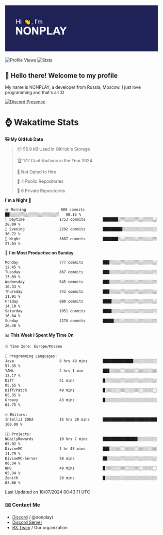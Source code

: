 ![Discord Presence](./header.png)
<br></br>
![Profile Views](https://komarev.com/ghpvc/?username=NONPLAYT&color=blue&style=for-the-badge)
![Stats](https://img.shields.io/badge/0%25-OPTIMIZED-orange?style=for-the-badge)


## :wave: Hello there! Welcome to my profile

My name is NONPLAY, a developer from Russia, Moscow. I just love programming and that's all :D

[![Discord Presence](https://lanyard.cnrad.dev/api/597087584090587177?showDisplayName=true)](https://discord.com/users/597087584090587177) 

# ⌚ Wakatime Stats

<!--START_SECTION:waka-->
**🐱 My GitHub Data** 

> 📦 56.9 kB Used in GitHub's Storage 
 > 
> 🏆 172 Contributions in the Year 2024
 > 
> 🚫 Not Opted to Hire
 > 
> 📜 4 Public Repositories 
 > 
> 🔑 6 Private Repositories 
 > 
**I'm a Night 🦉** 

```text
🌞 Morning                509 commits         ██░░░░░░░░░░░░░░░░░░░░░░░   08.16 % 
🌆 Daytime                1753 commits        ███████░░░░░░░░░░░░░░░░░░   28.09 % 
🌃 Evening                2292 commits        █████████░░░░░░░░░░░░░░░░   36.72 % 
🌙 Night                  1687 commits        ███████░░░░░░░░░░░░░░░░░░   27.03 % 
```
📅 **I'm Most Productive on Sunday** 

```text
Monday                   777 commits         ███░░░░░░░░░░░░░░░░░░░░░░   12.45 % 
Tuesday                  867 commits         ███░░░░░░░░░░░░░░░░░░░░░░   13.89 % 
Wednesday                645 commits         ███░░░░░░░░░░░░░░░░░░░░░░   10.33 % 
Thursday                 743 commits         ███░░░░░░░░░░░░░░░░░░░░░░   11.91 % 
Friday                   880 commits         ████░░░░░░░░░░░░░░░░░░░░░   14.10 % 
Saturday                 1051 commits        ████░░░░░░░░░░░░░░░░░░░░░   16.84 % 
Sunday                   1278 commits        █████░░░░░░░░░░░░░░░░░░░░   20.48 % 
```


📊 **This Week I Spent My Time On** 

```text
🕑︎ Time Zone: Europe/Moscow

💬 Programming Languages: 
Java                     8 hrs 48 mins       ██████████████░░░░░░░░░░░   57.35 % 
YAML                     2 hrs 1 min         ███░░░░░░░░░░░░░░░░░░░░░░   13.17 % 
Diff                     51 mins             █░░░░░░░░░░░░░░░░░░░░░░░░   05.55 % 
Diff/Patch               49 mins             █░░░░░░░░░░░░░░░░░░░░░░░░   05.35 % 
Groovy                   43 mins             █░░░░░░░░░░░░░░░░░░░░░░░░   04.75 % 

🔥 Editors: 
IntelliJ IDEA            15 hrs 20 mins      █████████████████████████   100.00 % 

🐱‍💻 Projects: 
NDailyRewards            10 hrs 7 mins       ████████████████░░░░░░░░░   65.92 % 
DivineMC                 1 hr 48 mins        ███░░░░░░░░░░░░░░░░░░░░░░   11.79 % 
DivineMC-Server          58 mins             ██░░░░░░░░░░░░░░░░░░░░░░░   06.34 % 
NMS                      49 mins             █░░░░░░░░░░░░░░░░░░░░░░░░   05.34 % 
Zenith                   28 mins             █░░░░░░░░░░░░░░░░░░░░░░░░   03.06 % 
```


 Last Updated on 18/07/2024 00:43:11 UTC
<!--END_SECTION:waka-->

### ✉️ Contact Me

- [Discord](https://discord.com/users/597087584090587177) / @nonplayt
- [Discord Server](https://discord.gg/p7cxhw7E2M)
- [BX Team](https://github.com/BX-Team) / Our organization
